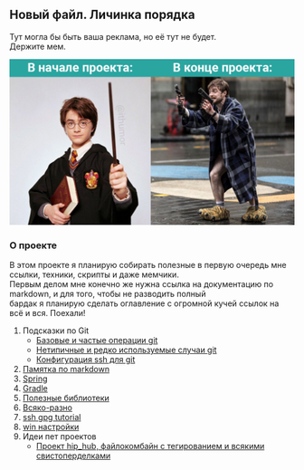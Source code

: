 
## Новый файл. Личинка порядка

Тут могла бы быть ваша реклама, но её тут не будет.  
Держите мем.  

<kbd>
   <img src="resources/res001_common_programmer.png"/>
</kbd>

### О проекте

В этом проекте я планирую собирать полезные в первую очередь мне ссылки, техники, скрипты и даже мемчики.  
Первым делом мне конечно же нужна ссылка на документацию по markdown, и для того, чтобы не разводить полный  
бардак я планирую сделать оглавление с огромной кучей ссылок на всё и вся. Поехали!

1. Подсказки по Git
   - [Базовые и частые операции git](hints/git_common.md)  
   - [Нетипичные и редко используемые случаи git](hints/git_uncommon.md)
   - [Конфигурация ssh для git](hints/ssh_gpg_usage.md)  
1. [Памятка по markdown](hints/md_is_markdown.md)    
1. [Spring](hints/spring.md)     
1. [Gradle](hints/gradle.md)     
1. [Полезные библиотеки](hints/useful_libs.md)     
1. [Всяко-разно](hints/other.md)    
1. [ssh gpg tutorial](hints/ssh_gpg_usage.md)  
1. [win настройки](hints/win_soft_settings.md)  
1. Идеи пет проектов
   - [Проект hip_hub, файлокомбайн с тегированием и всякими свистоперделками](ideas/hip_hub/description.md)

